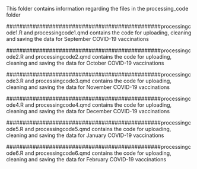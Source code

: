 This folder contains information regarding the files in the processing_code folder

###############################################processingcode1.R and processingcode1.qmd
contains the code for uploading, cleaning and saving the data for September COVID-19 vaccinations 

###############################################processingcode2.R and processingcode2.qmd
contains the code for uploading, cleaning and saving the data for October COVID-19 vaccinations 

###############################################processingcode3.R and processingcode3.qmd
contains the code for uploading, cleaning and saving the data for November COVID-19 vaccinations 

###############################################processingcode4.R and processingcode4.qmd
contains the code for uploading, cleaning and saving the data for December COVID-19 vaccinations 

###############################################processingcode5.R and processingcode5.qmd
contains the code for uploading, cleaning and saving the data for January COVID-19 vaccinations 

###############################################processingcode6.R and processingcode6.qmd
contains the code for uploading, cleaning and saving the data for February COVID-19 vaccinations 
